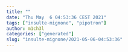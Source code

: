```yaml
---
title: ""
date: "Thu May  6 04:53:36 CEST 2021"
tags: ["insulte-mignone", "pipotron"]
author: m1ch3l
categories: ["generated"]
slug: "insulte-mignone/2021-05-06-04:53:36"
---
```



